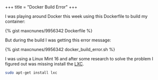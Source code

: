 +++
title = "Docker Build Error"
+++

I was playing around Docker this week using this Dockerfile to build my container:

{% gist maxcnunes/9956342 Dockerfile %}

But during the build I was getting this error message:

{% gist maxcnunes/9956342 docker_build_error.sh %}

I was using a Linux Mint 16 and after some research to solve the problem I figured out was missing install the [LXC](https://linuxcontainers.org/).

```bash
sudo apt-get install lxc
```
